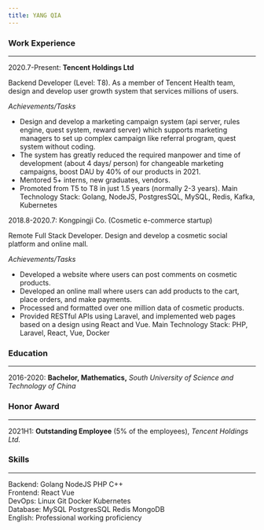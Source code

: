 ```yaml
---
title: YANG QIA
---
```

### Work Experience 
---
2020.7-Present: **Tencent Holdings Ltd**  

Backend Developer (Level: T8). As a member of Tencent Health team, design and develop user growth system that services millions of users.

*Achievements/Tasks*
- Design and develop a marketing campaign system (api server, rules engine, quest system,
reward server) which supports marketing managers to set up complex campaign like referral
program, quest system without coding.
- The system has greatly reduced the required manpower and time of development (about 4 days/
person) for changeable marketing campaigns, boost DAU by 40% of our products in 2021.
- Mentored 5+ interns, new graduates, vendors.
- Promoted from T5 to T8 in just 1.5 years (normally 2-3 years).
Main Technology Stack: Golang, NodeJS, PostgresSQL, MySQL, Redis, Kafka, Kubernetes

2018.8-2020.7: Kongpingji Co. (Cosmetic e-commerce startup)

Remote Full Stack Developer. Design and develop a cosmetic social platform and online mall.

*Achievements/Tasks*
- Developed a website where users can post comments on cosmetic products.
- Developed an online mall where users can add products to the cart, place orders, and make
payments.
- Processed and formatted over one million data of cosmetic products.
- Provided RESTful APIs using Laravel, and implemented web pages based on a design using
React and Vue.
Main Technology Stack: PHP, Laravel, React, Vue, Docker

### Education
---
2016-2020: **Bachelor, Mathematics,** *South University of Science and Technology of China*

### Honor Award
---
2021H1: **Outstanding Employee** (5% of the employees),
*Tencent Holdings Ltd.*

### Skills
---
Backend: Golang NodeJS PHP C++   
Frontend: React Vue   
DevOps: Linux Git Docker Kubernetes   
Database: MySQL PostgresSQL Redis MongoDB   
English: Professional working proficiency   